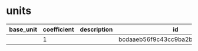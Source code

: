 # units
|base_unit|coefficient|description|id|is_error|name|
|--|--|--|--|--|--|
||1||bcdaaeb56f9c43cc9ba2b42ecd267abb|True|грамм|